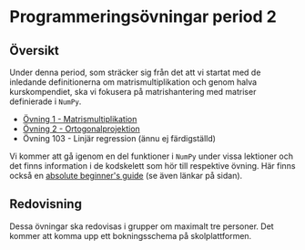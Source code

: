 # Programmeringsövningar period 2

## Översikt

Under denna period, som sträcker sig från det att vi startat med de inledande definitionerna om matrismultiplikation och genom halva kurskompendiet, ska vi fokusera på matrishantering med matriser definierade i `NumPy`.

* [Övning 1 - Matrismultiplikation](ovning_201)
* [Övning 2 - Ortogonalprojektion](ovning_202)
* Övning 103 - Linjär regression (ännu ej färdigställd)

Vi kommer att gå igenom en del funktioner i `NumPy` under vissa lektioner och det finns information i de kodskelett som hör till respektive övning. Här finns också en [absolute beginner's guide](https://numpy.org/doc/stable/user/absolute_beginners.html) (se även länkar på sidan).

## Redovisning

Dessa övningar ska redovisas i grupper om maximalt tre personer. Det kommer att komma upp ett bokningsschema på skolplattformen.
